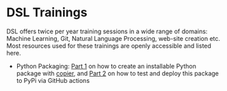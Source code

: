 # DSL Trainings

DSL offers twice per year training sessions in a wide range of domains: Machine Learning, Git, Natural Language Processing, web-site creation etc. Most resources used for these trainings are openly accessible and listed here.

- Python Packaging: [Part 1](https://docs.google.com/presentation/d/1uh8bM8eDEoUghORbIqkxVzB97KF1DOrT874wyLO3whk/edit?usp=sharing) on how to create an installable Python package with [copier](https://copier.readthedocs.io/en/stable/), and [Part 2](https://docs.google.com/presentation/d/1frvjxM-m_HZzKdbahBmyBUYx-zO_pORtnh1_MOHreGA/edit?usp=sharing) on how to test and deploy this package to PyPi via GitHub actions